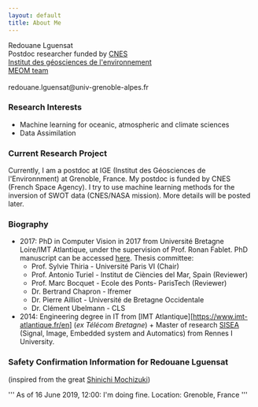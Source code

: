 ```yaml
---
layout: default
title: About Me
---
```



<p class="message">
Redouane Lguensat <br>
Postdoc researcher funded by <a href="https://cnes.fr/en">CNES</a><br>
<a href="http://www.ige-grenoble.fr/?lang=en">Institut des géosciences de l'environnement</a> <br>
<a href="https://meom-group.github.io/">MEOM team</a> <br><br>
redouane.lguensat@univ-grenoble-alpes.fr
</p>

### Research Interests

 * Machine learning for oceanic, atmospheric and climate sciences
 * Data Assimilation

### Current Research Project

Currently, I am a postdoc at IGE (Institut des Géosciences de l'Environnment) at Grenoble, France. My postdoc is funded by CNES (French Space Agency). I try to use machine learning methods for the inversion of SWOT data (CNES/NASA mission). More details will be posted later.

### Biography

* 2017: PhD in Computer Vision in 2017 from Université Bretagne Loire/IMT Atlantique, under the supervision of Prof. Ronan Fablet. PhD manuscript can be accessed [here](https://tel.archives-ouvertes.fr/tel-01784196). Thesis committee:
  * Prof. Sylvie Thiria - Université Paris VI (Chair)
  * Prof. Antonio Turiel - Institut de Ciències del Mar, Spain (Reviewer)
  * Prof. Marc Bocquet - Ecole des Ponts- ParisTech (Reviewer)
  * Dr. Bertrand Chapron - Ifremer 
  * Dr. Pierre Ailliot - Université de Bretagne Occidentale
  * Dr. Clément Ubelmann - CLS
* 2014: Engineering degree in IT from [IMT Atlantique][https://www.imt-atlantique.fr/en] (*ex Télécom Bretagne*) + Master of research [SISEA](https://istic.univ-rennes1.fr/master-2-eea-parcours-signal-image-systemes-integres-automatique-sisea-0) (Signal, Image, Embedded system and Automatics) from Rennes I University. 

### Safety Confirmation Information for Redouane Lguensat
(inspired from the great [Shinichi Mochizuki](http://www.kurims.kyoto-u.ac.jp/~motizuki/news-english.html))

''' 
As of 16 June 2019, 12:00: I'm doing fine.
Location: Grenoble, France
'''

